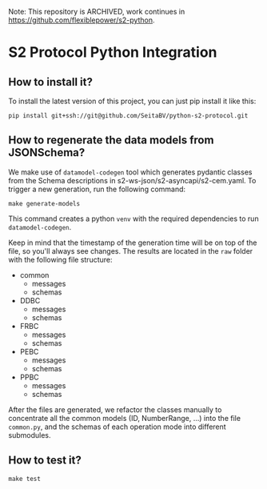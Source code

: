 Note: This repository is ARCHIVED, work continues in https://github.com/flexiblepower/s2-python.

# S2 Protocol Python Integration



## How to install it?

To install the latest version of this project, you can just pip install it like this:


```
pip install git+ssh://git@github.com/SeitaBV/python-s2-protocol.git
```

## How to regenerate the data models from JSONSchema?

We make use of `datamodel-codegen` tool which generates pydantic classes from the Schema descriptions in s2-ws-json/s2-asyncapi/s2-cem.yaml. To trigger a new generation, run the following command:

```
make generate-models
```

This command creates a python `venv` with the required dependencies to run `datamodel-codegen`.

Keep in mind that the timestamp of the generation time will be on top of the file, so you'll always see changes. The results are located in the `raw` folder with the following file structure:

* common
  * messages
  * schemas
* DDBC
  * messages
  * schemas
* FRBC
  * messages
  * schemas
* PEBC
  * messages
  * schemas
* PPBC
  * messages
  * schemas

After the files are generated, we refactor the classes manually to concentrate all the common models (ID, NumberRange, ...) into the file `common.py`, and the schemas of each operation mode into different submodules.


## How to test it?

```
make test
```

